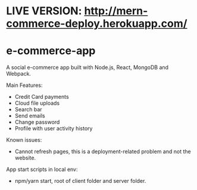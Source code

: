 
# LIVE VERSION: http://mern-commerce-deploy.herokuapp.com/

# e-commerce-app
A social e-commerce app built with Node.js, React, MongoDB and Webpack.

Main Features:
- Credit Card payments
- Cloud file uploads
- Search bar
- Send emails
- Change password
- Profile with user activity history

Known issues:
- Cannot refresh pages, this is a deployment-related problem and not the website.

App start scripts in local env:
- npm/yarn start, root of client folder and server folder.

